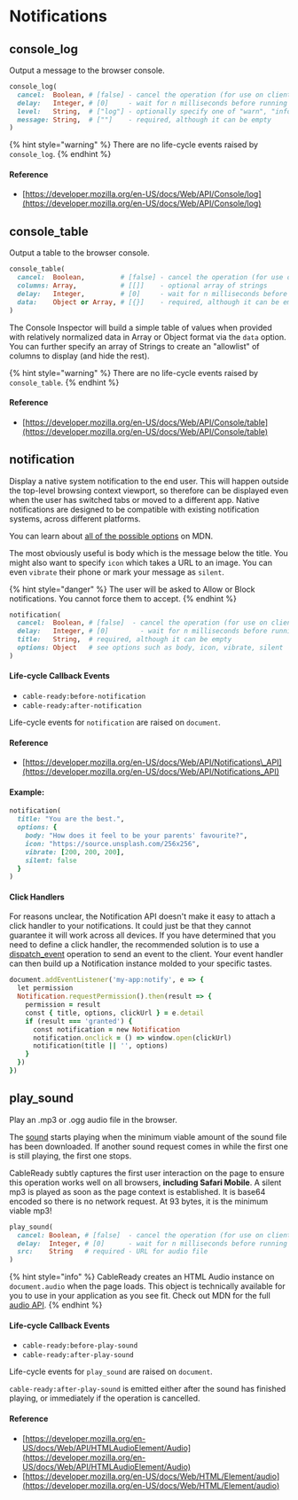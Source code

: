 # Notifications

## console\_log

Output a message to the browser console.

```ruby
console_log(
  cancel:  Boolean, # [false] - cancel the operation (for use on client)
  delay:   Integer, # [0]     - wait for n milliseconds before running
  level:   String,  # ["log"] - optionally specify one of "warn", "info" or "error"
  message: String,  # [""]    - required, although it can be empty
)
```

{% hint style="warning" %}
There are no life-cycle events raised by `console_log`.
{% endhint %}

#### Reference

* [https://developer.mozilla.org/en-US/docs/Web/API/Console/log](https://developer.mozilla.org/en-US/docs/Web/API/Console/log)

## console\_table

Output a table to the browser console.

```ruby
console_table(
  cancel:  Boolean,         # [false] - cancel the operation (for use on client)
  columns: Array,           # [[]]    - optional array of strings
  delay:   Integer,         # [0]     - wait for n milliseconds before running
  data:    Object or Array, # [{}]    - required, although it can be empty
)
```

The Console Inspector will build a simple table of values when provided with relatively normalized data in Array or Object format via the `data` option. You can further specify an array of Strings to create an "allowlist" of columns to display \(and hide the rest\).

{% hint style="warning" %}
There are no life-cycle events raised by `console_table`.
{% endhint %}

#### Reference

* [https://developer.mozilla.org/en-US/docs/Web/API/Console/table](https://developer.mozilla.org/en-US/docs/Web/API/Console/table)

## notification

Display a native system notification to the end user. This will happen outside the top-level browsing context viewport, so therefore can be displayed even when the user has switched tabs or moved to a different app. Native notifications are designed to be compatible with existing notification systems, across different platforms.

You can learn about [all of the possible options](https://developer.mozilla.org/en-US/docs/Web/API/Notification) on MDN.

The most obviously useful is body which is the message below the title. You might also want to specify `icon` which takes a URL to an image. You can even `vibrate` their phone or mark your message as `silent`.

{% hint style="danger" %}
The user will be asked to Allow or Block notifications. You cannot force them to accept.
{% endhint %}

```ruby
notification(
  cancel:  Boolean, # [false]  - cancel the operation (for use on client)
  delay:   Integer, # [0]        - wait for n milliseconds before running
  title:   String,  # required, although it can be empty
  options: Object   # see options such as body, icon, vibrate, silent
)
```

#### Life-cycle Callback Events

* `cable-ready:before-notification`
* `cable-ready:after-notification`

Life-cycle events for `notification` are raised on `document`.

#### Reference

* [https://developer.mozilla.org/en-US/docs/Web/API/Notifications\_API](https://developer.mozilla.org/en-US/docs/Web/API/Notifications_API)

#### Example:

```ruby
notification(
  title: "You are the best.",
  options: {
    body: "How does it feel to be your parents' favourite?",
    icon: "https://source.unsplash.com/256x256",
    vibrate: [200, 200, 200],
    silent: false
  }
)
```

#### Click Handlers

For reasons unclear, the Notification API doesn't make it easy to attach a click handler to your notifications. It could just be that they cannot guarantee it will work across all devices. If you have determined that you need to define a click handler, the recommended solution is to use a [dispatch\_event](https://cableready.stimulusreflex.com/usage/dom-operations/event-dispatch) operation to send an event to the client. Your event handler can then build up a Notification instance molded to your specific tastes.

```ruby
document.addEventListener('my-app:notify', e => {
  let permission
  Notification.requestPermission().then(result => {
    permission = result
    const { title, options, clickUrl } = e.detail
    if (result === 'granted') {
      const notification = new Notification
      notification.onclick = () => window.open(clickUrl)
      notification(title || '', options)
    }
  })
})
```

## play\_sound

Play an .mp3 or .ogg audio file in the browser.

The [sound](https://www.dropbox.com/s/jka3a37ibbqiaqv/stimulus_reflex_sound_logo.mp3?dl=1) starts playing when the minimum viable amount of the sound file has been downloaded. If another sound request comes in while the first one is still playing, the first one stops.

CableReady subtly captures the first user interaction on the page to ensure this operation works well on all browsers, **including Safari Mobile**. A silent mp3 is played as soon as the page context is established. It is base64 encoded so there is no network request. At 93 bytes, it is the minimum viable mp3!

```ruby
play_sound(
  cancel: Boolean, # [false]  - cancel the operation (for use on client)
  delay:  Integer, # [0]      - wait for n milliseconds before running
  src:    String   # required - URL for audio file
)
```

{% hint style="info" %}
CableReady creates an HTML Audio instance on `document.audio` when the page loads. This object is technically available for you to use in your application as you see fit. Check out MDN for the full [audio API](https://developer.mozilla.org/en-US/docs/Web/HTML/Element/audio).
{% endhint %}

#### Life-cycle Callback Events

* `cable-ready:before-play-sound`
* `cable-ready:after-play-sound`

Life-cycle events for `play_sound` are raised on `document`.

`cable-ready:after-play-sound` is emitted either after the sound has finished playing, or immediately if the operation is cancelled.

#### Reference

* [https://developer.mozilla.org/en-US/docs/Web/API/HTMLAudioElement/Audio](https://developer.mozilla.org/en-US/docs/Web/API/HTMLAudioElement/Audio)
* [https://developer.mozilla.org/en-US/docs/Web/HTML/Element/audio](https://developer.mozilla.org/en-US/docs/Web/HTML/Element/audio)

